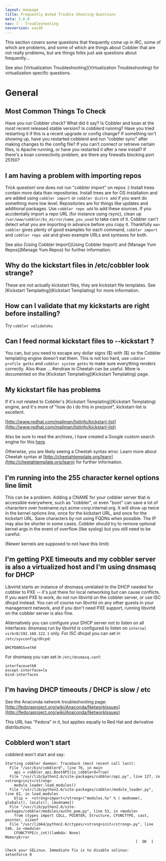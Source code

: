 ```yaml
---
layout: manpage
title: Frequently Asked Trouble Shooting Questions
meta: 2.6.0
nav: 7 - Troubleshooting
navversion: nav26
---
```


This section covers some questions that frequently come up in IRC, some of which are problems, and some of which are
things about Cobbler that are not really problems, but are things folks just ask questions about frequently... 

See also [Virtualization Troubleshooting](Virtualization Troubleshooting) for virtualization specific questions. 

# General

## Most Common Things To Check

Have you run Cobbler check? What did it say? Is Cobbler and koan at the most recent released stable version? Is cobblerd
running? Have you tried restarting it if this is a recent upgrade or config change? If something isn't showing up, have
you restarted cobblerd and run "cobbler sync" after making changes to the config file? If you can't connect or retrieve
certain files, is Apache running, or have you restarted it after a new install? If there's a koan connectivity problem,
are there any firewalls blocking port 25150? 

## I am having a problem with importing repos

Trick question! one does not run "cobbler import" on repos :) Install trees contain more data than repositories. Install
trees are for OS installation and are added using `cobbler import` or `cobbler distro add` if you want do something more
low level. Repositories are for things like updates and additional packages. Use `cobbler repo add` to add these
sources. If you accidentally import a repo URL (for instance using rsync), clean up
`/var/www/cobbler/ks_mirror/name_you_used` to take care of it. Cobbler can't detect what you are importing in advance
before you copy it. Thankfully `man cobbler` gives plenty of good examples for each command, `cobbler import` and
`cobbler repo add` and gives example URLs and syntaxes for both. 

See also [Using Cobbler Import](Using Cobbler Import) and [Manage Yum Repos](Manage Yum Repos) for further information. 

## Why do the kickstart files in /etc/cobbler look strange?

These are not actually kickstart files, they are kickstart file templates. See
[Kickstart Templating](Kickstart Templating) for more information. 

## How can I validate that my kickstarts are right before installing?

Try `cobbler validateks`

## Can I feed normal kickstart files to --kickstart ?

You can, but you need to escape any dollar signs ($) with (\$) so the Cobbler templating engine doesn't eat them. This
is not too hard, use `cobbler profile getks` and `cobbler system getks` to make sure everything renders correctly. Also
\#raw ... #endraw in Cheetah can be useful. More is documented on the [Kickstart Templating](Kickstart Templating) page. 

## My kickstart file has problems

If it's not related to Cobbler's [Kickstart Templating](Kickstart Templating) engine, and it's more of "how do I do this
in pre/post", kickstart-list is excellent. 

[http://www.redhat.com/mailman/listinfo/kickstart-list](http://www.redhat.com/mailman/listinfo/kickstart-list) 

Also be sure to read the archives, I have created a Google custom search engine for this
[here](http://www.google.com/coop/cse?cx=016811804524159694721:1h7btspnxtu). 

Otherwise, you are likely seeing a Cheetah syntax error. Learn more about Cheetah syntax at
[http://cheetahtemplate.org/learn](http://cheetahtemplate.org/learn) for further information. 

## I'm running into the 255 character kernel options line limit

This can be a problem. Adding a CNAME for your cobbler server that is accessible everywhere, such as "cobbler", or even
"boot" can save a lot of characters over hostname.xyz.acme-corp.internal.org. It will show up twice in the kernel
options line, once for the kickstart URL, and once for the kickstart URL. Save characters by not using FQDNs when
possible. The IP may also be shorter in some cases. Cobbler should try to remove optional kernel args in the event of
overflow (like syslog) but you still need to be careful. 

(Newer kernels are supposed to not have this limit) 

## I'm getting PXE timeouts and my cobbler server is also a virtualized host and I'm using dnsmasq for DHCP

Libvirtd starts an instance of dnsmasq unrelated to the DHCP needed for cobbler to PXE -- it's just there for local
networking but can cause conflicts. If you want PXE to work, do not run libvirtd on the cobbler server, or use ISC dhcpd
instead. You can of course run libvirtd on any other guests in your management network, and if you don't need PXE
support, running libvirtd on the cobbler server is also fine. 

Alternatively you can configure your DHCP server not to listen on all interfaces: dnsmasq run by libvirtd is configured
to listen on `internal virbr0/192.168.122.1` only. For ISC dhcpd you can set in `/etc/sysconfig/dhcpd`: 

````
DHCPDARGS=eth0
````

For dnsmasq you can set in `/etc/dnsmasq.conf`: 

````
interface=eth0
except-interface=lo
bind-interfaces
````

## I'm having DHCP timeouts / DHCP is slow / etc

See the Anaconda network troubleshooting page:
[http://fedoraproject.org/wiki/Anaconda/NetworkIssues](http://fedoraproject.org/wiki/Anaconda/NetworkIssues) 

This URL has "Fedora" in it, but applies equally to Red Hat and derivative distributions. 

## Cobblerd won't start

cobblerd won't start and say: 

````
Starting cobbler daemon: Traceback (most recent call last):
  File "/usr/bin/cobblerd", line 76, in main
    api = cobbler_api.BootAPI(is_cobblerd=True)
  File "/usr/lib/python2.6/site-packages/cobbler/api.py", line 127, in <strong>init</strong>
    module_loader.load_modules()
  File "/usr/lib/python2.6/site-packages/cobbler/module_loader.py", line 62, in load_modules
    blip =  <strong>import</strong>("modules.%s" % ( modname), globals(), locals(), [modname])
  File "/usr/lib/python2.6/site-packages/cobbler/modules/authn_pam.py", line 53, in <module>
    from ctypes import CDLL, POINTER, Structure, CFUNCTYPE, cast, pointer, sizeof
  File "/usr/lib64/python2.6/ctypes/<strong>init</strong>.py", line 546, in <module>
    CFUNCTYPE(c_int)(lambda: None)
MemoryError
                                                           [  OK  ]

Check your SELinux. Immediate fix is to disable selinux: 
setenforce 0
````

